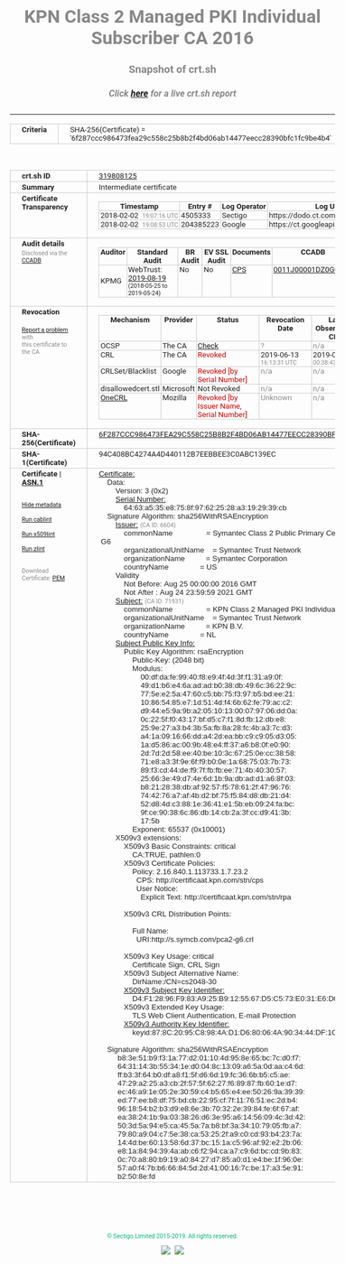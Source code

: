 # KPN Class 2 Managed PKI Individual Subscriber CA 2016
### Snapshot of crt.sh
##### Click [here](https://crt.sh/?q=6F287CCC986473FEA29C558C25B8B2F4BD06AB14477EECC28390BFC1FC9BE4B4) for a live crt.sh report

---
<!DOCTYPE HTML PUBLIC "-//W3C//DTD HTML 4.0 Transitional//EN">
<HTML>
<HEAD>
  <META http-equiv="Content-Type" content="text/html; charset=UTF-8">
  <TITLE>crt.sh | 6f287ccc986473fea29c558c25b8b2f4bd06ab14477eecc28390bfc1fc9be4b4</TITLE>
  <META name="description" content="Free CT Log Certificate Search Tool from Sectigo (formerly Comodo CA)">
  <META name="keywords" content="crt.sh, CT, Certificate Transparency, Certificate Search, SSL Certificate, Sectigo, Comodo CA">
  <LINK href="//fonts.googleapis.com/css?family=Roboto+Mono|Roboto:400,400i,700,700i" rel="stylesheet">
  <STYLE type="text/css">
    a {
      white-space: nowrap;
    }
    body {
      color: #888888;
      font: 12pt Roboto, sans-serif;
      padding-top: 10px;
      text-align: center
    }
    form {
      margin: 0px
    }
    span {
      border-radius: 10px
    }
    span.heading {
      color: #888888;
      font: 12pt Roboto, sans-serif
    }
    span.title {
      background-color: #00B373;
      color: #FFFFFF;
      font: bold 18pt Roboto, sans-serif;
      padding: 0px 5px
    }
    span.text {
      color: #888888;
      font: 10pt Roboto, sans-serif
    }
    span.whiteongrey {
      background-color: #D9D9D6;
      color: #FFFFFF;
      font: bold 18pt Roboto, sans-serif;
      padding: 0px 5px
    }
    table {
      border-collapse: collapse;
      color: #222222;
      font: 10pt Roboto, sans-serif;
      margin-left: auto;
      margin-right: auto
    }
    table.options {
      border: none;
      margin-left: 10px
    }
    td, th {
      border: 1px solid #CCCCCC;
      padding: 0px 2px;
      text-align: left;
      vertical-align: top
    }
    td.outer, th.outer {
      border: 1px solid #CCCCCC;
      padding: 2px 20px;
      text-align: left
    }
    th.heading {
      color: #888888;
      font: bold italic 12pt Roboto, sans-serif;
      padding: 20px 0px 0px;
      text-align: center
    }
    th.options, td.options {
      border: none;
      vertical-align: middle
    }
    td.text {
      font: 10pt "Roboto Mono", sans-serif;
      padding: 2px 20px
    }
    td.heading {
      border: none;
      color: #888888;
      font: 12pt Roboto, sans-serif;
      padding-top: 20px;
      text-align: center
    }
    table.lint td, th {
      text-align: center
    }
    .button {
      background-color: #00B373;
      border-radius: 10px;
      color: #FFFFFF;
      font: bold 13pt Roboto, sans-serif
    }
    .copyright {
      font: 8pt Roboto, sans-serif;
      color: #00B373
    }
    .input {
      border: 1px solid #888888;
      font-weight: bold;
      text-align: center
    }
    .small {
      font: 8pt Roboto, sans-serif;
      color: #888888
    }
    .error {
      background-color: #FFDFDF;
      color: #CC0000;
      font-weight: bold
    }
    .fatal {
      background-color: #0000AA;
      color: #FFFFFF;
      font-weight: bold
    }
    .notice {
      background-color: #FFFFDF;
      color: #606000
    }
    .warning {
      background-color: #FFEFDF;
      color: #DF6000
    }
  </STYLE>
</HEAD>
<BODY>

<TABLE>
  <TR>
    <TH class="outer">Criteria</TH>
    <TD class="outer">SHA-256(Certificate) = '6f287ccc986473fea29c558c25b8b2f4bd06ab14477eecc28390bfc1fc9be4b4'</TD>
  </TR>
</TABLE>
<BR>
<TABLE>
  <TR>
    <TH class="outer">crt.sh ID</TH>
    <TD class="outer"><A href="?id=319808125">319808125</A></TD>
  </TR>
  <TR>
    <TH class="outer">Summary</TH>
    <TD class="outer">Intermediate certificate</TD>
  </TR>
  <TR>
    <TH class="outer">Certificate<BR>Transparency</TH>
    <TD class="outer">
<TABLE class="options" style="margin-left:0px">
  <TR>
    <TH>Timestamp</TH>
    <TH>Entry #</TH>
    <TH>Log Operator</TH>
    <TH>Log URL</TH>
  </TR>
  <TR>
    <TD>2018-02-02&nbsp; <FONT class="small">19:07:16 UTC</FONT></TD>
    <TD>4505333</TD>
    <TD>Sectigo</TD>
    <TD>https://dodo.ct.comodo.com</TD>
  </TR>
  <TR>
    <TD>2018-02-02&nbsp; <FONT class="small">19:08:53 UTC</FONT></TD>
    <TD>204385223</TD>
    <TD>Google</TD>
    <TD>https://ct.googleapis.com/rocketeer</TD>
  </TR>
</TABLE>
    </TD>
  </TR>
  <TR>
    <TH class="outer">Audit details<BR>
      <DIV class="small" style="padding-top:3px">Disclosed via the
        <A href="//ccadb-public.secure.force.com/mozilla/PublicAllIntermediateCerts" target="_blank">CCADB</A></DIV>
    </TH>
    <TD class="outer">
<TABLE class="options" style="margin-left:0px">
  <TR>
    <TH>Auditor</TH>
    <TH>Standard Audit</TH>
    <TH>BR Audit</TH>
    <TH>EV SSL Audit</TH>
    <TH>Documents</TH>
    <TH>CCADB</TH>
    <TH>Root Owner / Certificate</TH>
  </TR>
  <TR>
    <TD style="vertical-align:middle">KPMG</TD>
    <TD>WebTrust:
      <A href="https://bugzilla.mozilla.org/attachment.cgi?id=9087392" target="_blank">2019-08-19</A>
      <BR><FONT style="font-size:8pt">(2018-05-25 to 2019-05-24)</FONT></TD>
    <TD>No    <TD>No    <TD>
      <A href="https://certificaat.kpn.com/files/CPS/KPN_STN_CPS_v3.6.pdf" target="blank">CPS</A>
    </TD>
    <TD><A href="//ccadb.force.com/0011J00001DZ0G0QAL" target="_blank">0011J00001DZ0G0QAL</A></TD>
    <TD><A href="/?id=8983601">DigiCert</A></TD>
  </TR>
</TABLE>
    </TD>
  </TR>
  <TR>
    <TH class="outer">Revocation<BR><BR>
      <DIV class="small" style="padding-top:3px"><A href="?id=319808125&opt=problemreporting">Report a problem</A> with<BR>this certificate to the CA</DIV></TH>
    <TD class="outer">
      <TABLE class="options" style="margin-left:0px">
        <TR>
          <TH>Mechanism</TH>
          <TH>Provider</TH>
          <TH>Status</TH>
          <TH>Revocation Date</TH>
          <TH>Last Observed in CRL</TH>
          <TH>Last Checked <SPAN style="color:#CC0000;vertical-align:middle;font-size:70%;font-weight:normal">(Error)</SPAN></TH>
        </TR>
        <TR>
          <TD>OCSP</TD>
          <TD>The CA</TD>
          <TD><A href="?id=319808125&opt=ocsp">Check</A></TD>
          <TD><SPAN style="color:#888888">?</SPAN></TD>
          <TD><SPAN style="color:#888888">n/a</SPAN></TD>
          <TD><SPAN style="color:#888888">?</SPAN></TD>
        </TR>
        <TR>
          <TD>CRL</TD>
          <TD>The CA</TD>
          <TD><SPAN style="color:#CC0000">Revoked</SPAN></TD><TD>2019-06-13&nbsp; <FONT class="small">16:13:31 UTC</FONT></TD><TD>2019-09-25&nbsp; <FONT class="small">00:38:43 UTC</FONT></TD><TD>2019-12-04&nbsp; <FONT class="small">20:05:09 UTC</FONT></TD>
        </TR>
        <TR>
          <TD>CRLSet/Blacklist</TD>
          <TD>Google</TD>
          <TD><SPAN style="color:#CC0000">Revoked [by Serial Number]</SPAN></TD>
          <TD><SPAN style="color:#888888">n/a</SPAN></TD>
          <TD><SPAN style="color:#888888">n/a</SPAN></TD>
          <TD><SPAN style="color:#888888">n/a</SPAN></TD>
        </TR>
        <TR>
          <TD>disallowedcert.stl</TD>
          <TD>Microsoft</TD>
          <TD>Not Revoked</TD>
          <TD><SPAN style="color:#888888">n/a</SPAN></TD>
          <TD><SPAN style="color:#888888">n/a</SPAN></TD>
          <TD><SPAN style="color:#888888">n/a</SPAN></TD>
        </TR>
        <TR>
          <TD><A href="/mozilla-onecrl" target="_blank">OneCRL</A></TD>
          <TD>Mozilla</TD>
          <TD><SPAN style="color:#CC0000">Revoked [by Issuer Name, Serial Number]</SPAN></TD><TD><SPAN style="color:#888888">Unknown</SPAN></TD>
          <TD><SPAN style="color:#888888">n/a</SPAN></TD>
          <TD><SPAN style="color:#888888">n/a</SPAN></TD>
        </TR>
      </TABLE>
    </TD>
  </TR>
  <TR>
    <TH class="outer">SHA-256(Certificate)</TH>
    <TD class="outer"><A href="//censys.io/certificates/6f287ccc986473fea29c558c25b8b2f4bd06ab14477eecc28390bfc1fc9be4b4">6F287CCC986473FEA29C558C25B8B2F4BD06AB14477EECC28390BFC1FC9BE4B4</A></TD>
  </TR>
  <TR>
    <TH class="outer">SHA-1(Certificate)</TH>
    <TD class="outer">94C408BC4274A4D440112B7EEBBEE3C0ABC139EC</TD>
  </TR>
  <TR>
    <TH class="outer">Certificate | <A href="?asn1=319808125">ASN.1</A>
      <SPAN class="small"><BR>
      <BR><BR><A href="?id=319808125&opt=nometadata">Hide metadata</A>
      <BR><BR><A href="?id=319808125&opt=cablint">Run cablint</A>
      <BR><BR><A href="?id=319808125&opt=x509lint">Run x509lint</A>
      <BR><BR><A href="?id=319808125&opt=zlint">Run zlint</A>
      <BR><BR><BR>Download Certificate: <A href="?d=319808125">PEM</A>
      </SPAN>
    </TH>
    <TD class="text"><A href="?d=319808125">Certificate:</A><BR>&nbsp;&nbsp;&nbsp;&nbsp;Data:<BR>&nbsp;&nbsp;&nbsp;&nbsp;&nbsp;&nbsp;&nbsp;&nbsp;Version:&nbsp;3&nbsp;(0x2)<BR>&nbsp;&nbsp;&nbsp;&nbsp;&nbsp;&nbsp;&nbsp;&nbsp;<A href="?serial=6463a535e8758f97622528a3192939cb">Serial&nbsp;Number:</A><BR>&nbsp;&nbsp;&nbsp;&nbsp;&nbsp;&nbsp;&nbsp;&nbsp;&nbsp;&nbsp;&nbsp;&nbsp;64:63:a5:35:e8:75:8f:97:62:25:28:a3:19:29:39:cb<BR>&nbsp;&nbsp;&nbsp;&nbsp;Signature&nbsp;Algorithm:&nbsp;sha256WithRSAEncryption<BR>&nbsp;&nbsp;&nbsp;&nbsp;&nbsp;&nbsp;&nbsp;&nbsp;<A href="?caid=6604">Issuer:</A> <SPAN class="small">(CA ID: 6604)</SPAN><BR>&nbsp;&nbsp;&nbsp;&nbsp;&nbsp;&nbsp;&nbsp;&nbsp;&nbsp;&nbsp;&nbsp;&nbsp;commonName&nbsp;&nbsp;&nbsp;&nbsp;&nbsp;&nbsp;&nbsp;&nbsp;&nbsp;&nbsp;&nbsp;&nbsp;&nbsp;&nbsp;&nbsp;&nbsp;=&nbsp;Symantec&nbsp;Class&nbsp;2&nbsp;Public&nbsp;Primary&nbsp;Certification&nbsp;Authority&nbsp;-&nbsp;G6<BR>&nbsp;&nbsp;&nbsp;&nbsp;&nbsp;&nbsp;&nbsp;&nbsp;&nbsp;&nbsp;&nbsp;&nbsp;organizationalUnitName&nbsp;&nbsp;&nbsp;&nbsp;=&nbsp;Symantec&nbsp;Trust&nbsp;Network<BR>&nbsp;&nbsp;&nbsp;&nbsp;&nbsp;&nbsp;&nbsp;&nbsp;&nbsp;&nbsp;&nbsp;&nbsp;organizationName&nbsp;&nbsp;&nbsp;&nbsp;&nbsp;&nbsp;&nbsp;&nbsp;&nbsp;&nbsp;=&nbsp;Symantec&nbsp;Corporation<BR>&nbsp;&nbsp;&nbsp;&nbsp;&nbsp;&nbsp;&nbsp;&nbsp;&nbsp;&nbsp;&nbsp;&nbsp;countryName&nbsp;&nbsp;&nbsp;&nbsp;&nbsp;&nbsp;&nbsp;&nbsp;&nbsp;&nbsp;&nbsp;&nbsp;&nbsp;&nbsp;&nbsp;=&nbsp;US<BR>&nbsp;&nbsp;&nbsp;&nbsp;&nbsp;&nbsp;&nbsp;&nbsp;Validity<BR>&nbsp;&nbsp;&nbsp;&nbsp;&nbsp;&nbsp;&nbsp;&nbsp;&nbsp;&nbsp;&nbsp;&nbsp;Not&nbsp;Before:&nbsp;Aug&nbsp;25&nbsp;00:00:00&nbsp;2016&nbsp;GMT<BR>&nbsp;&nbsp;&nbsp;&nbsp;&nbsp;&nbsp;&nbsp;&nbsp;&nbsp;&nbsp;&nbsp;&nbsp;Not&nbsp;After&nbsp;:&nbsp;Aug&nbsp;24&nbsp;23:59:59&nbsp;2021&nbsp;GMT<BR>&nbsp;&nbsp;&nbsp;&nbsp;&nbsp;&nbsp;&nbsp;&nbsp;<A href="?caid=71931">Subject:</A> <SPAN class="small">(CA ID: 71931)</SPAN><BR>&nbsp;&nbsp;&nbsp;&nbsp;&nbsp;&nbsp;&nbsp;&nbsp;&nbsp;&nbsp;&nbsp;&nbsp;commonName&nbsp;&nbsp;&nbsp;&nbsp;&nbsp;&nbsp;&nbsp;&nbsp;&nbsp;&nbsp;&nbsp;&nbsp;&nbsp;&nbsp;&nbsp;&nbsp;=&nbsp;KPN&nbsp;Class&nbsp;2&nbsp;Managed&nbsp;PKI&nbsp;Individual&nbsp;Subscriber&nbsp;CA&nbsp;2016<BR>&nbsp;&nbsp;&nbsp;&nbsp;&nbsp;&nbsp;&nbsp;&nbsp;&nbsp;&nbsp;&nbsp;&nbsp;organizationalUnitName&nbsp;&nbsp;&nbsp;&nbsp;=&nbsp;Symantec&nbsp;Trust&nbsp;Network<BR>&nbsp;&nbsp;&nbsp;&nbsp;&nbsp;&nbsp;&nbsp;&nbsp;&nbsp;&nbsp;&nbsp;&nbsp;organizationName&nbsp;&nbsp;&nbsp;&nbsp;&nbsp;&nbsp;&nbsp;&nbsp;&nbsp;&nbsp;=&nbsp;KPN&nbsp;B.V.<BR>&nbsp;&nbsp;&nbsp;&nbsp;&nbsp;&nbsp;&nbsp;&nbsp;&nbsp;&nbsp;&nbsp;&nbsp;countryName&nbsp;&nbsp;&nbsp;&nbsp;&nbsp;&nbsp;&nbsp;&nbsp;&nbsp;&nbsp;&nbsp;&nbsp;&nbsp;&nbsp;&nbsp;=&nbsp;NL<BR>&nbsp;&nbsp;&nbsp;&nbsp;&nbsp;&nbsp;&nbsp;&nbsp;<A href="?spkisha256=2180817c6eb18cfd3697f97aa855978b7b135967be8786c681ce631bf12b42ac">Subject&nbsp;Public&nbsp;Key&nbsp;Info:</A><BR>&nbsp;&nbsp;&nbsp;&nbsp;&nbsp;&nbsp;&nbsp;&nbsp;&nbsp;&nbsp;&nbsp;&nbsp;Public&nbsp;Key&nbsp;Algorithm:&nbsp;rsaEncryption<BR>&nbsp;&nbsp;&nbsp;&nbsp;&nbsp;&nbsp;&nbsp;&nbsp;&nbsp;&nbsp;&nbsp;&nbsp;&nbsp;&nbsp;&nbsp;&nbsp;Public-Key:&nbsp;(2048&nbsp;bit)<BR>&nbsp;&nbsp;&nbsp;&nbsp;&nbsp;&nbsp;&nbsp;&nbsp;&nbsp;&nbsp;&nbsp;&nbsp;&nbsp;&nbsp;&nbsp;&nbsp;Modulus:<BR>&nbsp;&nbsp;&nbsp;&nbsp;&nbsp;&nbsp;&nbsp;&nbsp;&nbsp;&nbsp;&nbsp;&nbsp;&nbsp;&nbsp;&nbsp;&nbsp;&nbsp;&nbsp;&nbsp;&nbsp;00:df:da:fe:99:40:f8:e9:4f:4d:3f:f1:31:a9:0f:<BR>&nbsp;&nbsp;&nbsp;&nbsp;&nbsp;&nbsp;&nbsp;&nbsp;&nbsp;&nbsp;&nbsp;&nbsp;&nbsp;&nbsp;&nbsp;&nbsp;&nbsp;&nbsp;&nbsp;&nbsp;49:d1:b6:e4:6a:ad:ad:b0:38:db:49:6c:36:22:9c:<BR>&nbsp;&nbsp;&nbsp;&nbsp;&nbsp;&nbsp;&nbsp;&nbsp;&nbsp;&nbsp;&nbsp;&nbsp;&nbsp;&nbsp;&nbsp;&nbsp;&nbsp;&nbsp;&nbsp;&nbsp;77:5e:e2:5a:47:60:c5:bb:75:f3:97:b5:bd:ee:21:<BR>&nbsp;&nbsp;&nbsp;&nbsp;&nbsp;&nbsp;&nbsp;&nbsp;&nbsp;&nbsp;&nbsp;&nbsp;&nbsp;&nbsp;&nbsp;&nbsp;&nbsp;&nbsp;&nbsp;&nbsp;10:86:54:85:e7:1d:51:4d:f4:6b:62:fe:79:ac:c2:<BR>&nbsp;&nbsp;&nbsp;&nbsp;&nbsp;&nbsp;&nbsp;&nbsp;&nbsp;&nbsp;&nbsp;&nbsp;&nbsp;&nbsp;&nbsp;&nbsp;&nbsp;&nbsp;&nbsp;&nbsp;d9:44:e5:9a:9b:a2:05:10:13:00:07:97:06:dd:0a:<BR>&nbsp;&nbsp;&nbsp;&nbsp;&nbsp;&nbsp;&nbsp;&nbsp;&nbsp;&nbsp;&nbsp;&nbsp;&nbsp;&nbsp;&nbsp;&nbsp;&nbsp;&nbsp;&nbsp;&nbsp;0c:22:5f:f0:43:17:bf:d5:c7:f1:8d:fb:12:db:e8:<BR>&nbsp;&nbsp;&nbsp;&nbsp;&nbsp;&nbsp;&nbsp;&nbsp;&nbsp;&nbsp;&nbsp;&nbsp;&nbsp;&nbsp;&nbsp;&nbsp;&nbsp;&nbsp;&nbsp;&nbsp;25:9e:27:a3:b4:3b:5a:fb:8a:28:fc:4b:a3:7c:d3:<BR>&nbsp;&nbsp;&nbsp;&nbsp;&nbsp;&nbsp;&nbsp;&nbsp;&nbsp;&nbsp;&nbsp;&nbsp;&nbsp;&nbsp;&nbsp;&nbsp;&nbsp;&nbsp;&nbsp;&nbsp;a4:1a:09:16:66:dd:a4:2d:ea:bb:c9:c9:05:d3:05:<BR>&nbsp;&nbsp;&nbsp;&nbsp;&nbsp;&nbsp;&nbsp;&nbsp;&nbsp;&nbsp;&nbsp;&nbsp;&nbsp;&nbsp;&nbsp;&nbsp;&nbsp;&nbsp;&nbsp;&nbsp;1a:d5:86:ac:00:9b:48:e4:ff:37:a6:b8:0f:e0:90:<BR>&nbsp;&nbsp;&nbsp;&nbsp;&nbsp;&nbsp;&nbsp;&nbsp;&nbsp;&nbsp;&nbsp;&nbsp;&nbsp;&nbsp;&nbsp;&nbsp;&nbsp;&nbsp;&nbsp;&nbsp;2d:7d:2d:58:ee:40:be:10:3c:67:25:0e:cc:38:58:<BR>&nbsp;&nbsp;&nbsp;&nbsp;&nbsp;&nbsp;&nbsp;&nbsp;&nbsp;&nbsp;&nbsp;&nbsp;&nbsp;&nbsp;&nbsp;&nbsp;&nbsp;&nbsp;&nbsp;&nbsp;71:e8:a3:3f:9e:6f:f9:b0:0e:1a:68:75:03:7b:73:<BR>&nbsp;&nbsp;&nbsp;&nbsp;&nbsp;&nbsp;&nbsp;&nbsp;&nbsp;&nbsp;&nbsp;&nbsp;&nbsp;&nbsp;&nbsp;&nbsp;&nbsp;&nbsp;&nbsp;&nbsp;89:f3:cd:44:de:f9:7f:fb:fb:ee:71:4b:40:30:57:<BR>&nbsp;&nbsp;&nbsp;&nbsp;&nbsp;&nbsp;&nbsp;&nbsp;&nbsp;&nbsp;&nbsp;&nbsp;&nbsp;&nbsp;&nbsp;&nbsp;&nbsp;&nbsp;&nbsp;&nbsp;25:66:3e:49:d7:4e:6d:1b:9a:db:ad:d1:a6:8f:03:<BR>&nbsp;&nbsp;&nbsp;&nbsp;&nbsp;&nbsp;&nbsp;&nbsp;&nbsp;&nbsp;&nbsp;&nbsp;&nbsp;&nbsp;&nbsp;&nbsp;&nbsp;&nbsp;&nbsp;&nbsp;b8:21:28:38:db:af:92:57:f5:78:61:2f:47:96:76:<BR>&nbsp;&nbsp;&nbsp;&nbsp;&nbsp;&nbsp;&nbsp;&nbsp;&nbsp;&nbsp;&nbsp;&nbsp;&nbsp;&nbsp;&nbsp;&nbsp;&nbsp;&nbsp;&nbsp;&nbsp;74:42:76:a7:af:4b:d2:bf:75:f5:84:d8:db:21:d4:<BR>&nbsp;&nbsp;&nbsp;&nbsp;&nbsp;&nbsp;&nbsp;&nbsp;&nbsp;&nbsp;&nbsp;&nbsp;&nbsp;&nbsp;&nbsp;&nbsp;&nbsp;&nbsp;&nbsp;&nbsp;52:d8:4d:c3:88:1e:36:41:e1:5b:eb:09:24:fa:bc:<BR>&nbsp;&nbsp;&nbsp;&nbsp;&nbsp;&nbsp;&nbsp;&nbsp;&nbsp;&nbsp;&nbsp;&nbsp;&nbsp;&nbsp;&nbsp;&nbsp;&nbsp;&nbsp;&nbsp;&nbsp;9f:ce:90:38:6c:86:db:14:cb:2a:3f:cc:d9:41:3b:<BR>&nbsp;&nbsp;&nbsp;&nbsp;&nbsp;&nbsp;&nbsp;&nbsp;&nbsp;&nbsp;&nbsp;&nbsp;&nbsp;&nbsp;&nbsp;&nbsp;&nbsp;&nbsp;&nbsp;&nbsp;17:5b<BR>&nbsp;&nbsp;&nbsp;&nbsp;&nbsp;&nbsp;&nbsp;&nbsp;&nbsp;&nbsp;&nbsp;&nbsp;&nbsp;&nbsp;&nbsp;&nbsp;Exponent:&nbsp;65537&nbsp;(0x10001)<BR>&nbsp;&nbsp;&nbsp;&nbsp;&nbsp;&nbsp;&nbsp;&nbsp;X509v3&nbsp;extensions:<BR>&nbsp;&nbsp;&nbsp;&nbsp;&nbsp;&nbsp;&nbsp;&nbsp;&nbsp;&nbsp;&nbsp;&nbsp;X509v3&nbsp;Basic&nbsp;Constraints:&nbsp;critical<BR>&nbsp;&nbsp;&nbsp;&nbsp;&nbsp;&nbsp;&nbsp;&nbsp;&nbsp;&nbsp;&nbsp;&nbsp;&nbsp;&nbsp;&nbsp;&nbsp;CA:TRUE,&nbsp;pathlen:0<BR>&nbsp;&nbsp;&nbsp;&nbsp;&nbsp;&nbsp;&nbsp;&nbsp;&nbsp;&nbsp;&nbsp;&nbsp;X509v3&nbsp;Certificate&nbsp;Policies:&nbsp;<BR>&nbsp;&nbsp;&nbsp;&nbsp;&nbsp;&nbsp;&nbsp;&nbsp;&nbsp;&nbsp;&nbsp;&nbsp;&nbsp;&nbsp;&nbsp;&nbsp;Policy:&nbsp;2.16.840.1.113733.1.7.23.2<BR>&nbsp;&nbsp;&nbsp;&nbsp;&nbsp;&nbsp;&nbsp;&nbsp;&nbsp;&nbsp;&nbsp;&nbsp;&nbsp;&nbsp;&nbsp;&nbsp;&nbsp;&nbsp;CPS:&nbsp;http://certificaat.kpn.com/stn/cps<BR>&nbsp;&nbsp;&nbsp;&nbsp;&nbsp;&nbsp;&nbsp;&nbsp;&nbsp;&nbsp;&nbsp;&nbsp;&nbsp;&nbsp;&nbsp;&nbsp;&nbsp;&nbsp;User&nbsp;Notice:<BR>&nbsp;&nbsp;&nbsp;&nbsp;&nbsp;&nbsp;&nbsp;&nbsp;&nbsp;&nbsp;&nbsp;&nbsp;&nbsp;&nbsp;&nbsp;&nbsp;&nbsp;&nbsp;&nbsp;&nbsp;Explicit&nbsp;Text:&nbsp;http://certificaat.kpn.com/stn/rpa<BR><BR>&nbsp;&nbsp;&nbsp;&nbsp;&nbsp;&nbsp;&nbsp;&nbsp;&nbsp;&nbsp;&nbsp;&nbsp;X509v3&nbsp;CRL&nbsp;Distribution&nbsp;Points:&nbsp;<BR><BR>&nbsp;&nbsp;&nbsp;&nbsp;&nbsp;&nbsp;&nbsp;&nbsp;&nbsp;&nbsp;&nbsp;&nbsp;&nbsp;&nbsp;&nbsp;&nbsp;Full&nbsp;Name:<BR>&nbsp;&nbsp;&nbsp;&nbsp;&nbsp;&nbsp;&nbsp;&nbsp;&nbsp;&nbsp;&nbsp;&nbsp;&nbsp;&nbsp;&nbsp;&nbsp;&nbsp;&nbsp;URI:http://s.symcb.com/pca2-g6.crl<BR><BR>&nbsp;&nbsp;&nbsp;&nbsp;&nbsp;&nbsp;&nbsp;&nbsp;&nbsp;&nbsp;&nbsp;&nbsp;X509v3&nbsp;Key&nbsp;Usage:&nbsp;critical<BR>&nbsp;&nbsp;&nbsp;&nbsp;&nbsp;&nbsp;&nbsp;&nbsp;&nbsp;&nbsp;&nbsp;&nbsp;&nbsp;&nbsp;&nbsp;&nbsp;Certificate&nbsp;Sign,&nbsp;CRL&nbsp;Sign<BR>&nbsp;&nbsp;&nbsp;&nbsp;&nbsp;&nbsp;&nbsp;&nbsp;&nbsp;&nbsp;&nbsp;&nbsp;X509v3&nbsp;Subject&nbsp;Alternative&nbsp;Name:&nbsp;<BR>&nbsp;&nbsp;&nbsp;&nbsp;&nbsp;&nbsp;&nbsp;&nbsp;&nbsp;&nbsp;&nbsp;&nbsp;&nbsp;&nbsp;&nbsp;&nbsp;DirName:/CN=cs2048-30<BR>&nbsp;&nbsp;&nbsp;&nbsp;&nbsp;&nbsp;&nbsp;&nbsp;&nbsp;&nbsp;&nbsp;&nbsp;<A href="?ski=d4f12896f983a925b9125567d5c573e031e6d025">X509v3&nbsp;Subject&nbsp;Key&nbsp;Identifier:</A><BR>&nbsp;&nbsp;&nbsp;&nbsp;&nbsp;&nbsp;&nbsp;&nbsp;&nbsp;&nbsp;&nbsp;&nbsp;&nbsp;&nbsp;&nbsp;&nbsp;D4:F1:28:96:F9:83:A9:25:B9:12:55:67:D5:C5:73:E0:31:E6:D0:25<BR>&nbsp;&nbsp;&nbsp;&nbsp;&nbsp;&nbsp;&nbsp;&nbsp;&nbsp;&nbsp;&nbsp;&nbsp;X509v3&nbsp;Extended&nbsp;Key&nbsp;Usage:&nbsp;<BR>&nbsp;&nbsp;&nbsp;&nbsp;&nbsp;&nbsp;&nbsp;&nbsp;&nbsp;&nbsp;&nbsp;&nbsp;&nbsp;&nbsp;&nbsp;&nbsp;TLS&nbsp;Web&nbsp;Client&nbsp;Authentication,&nbsp;E-mail&nbsp;Protection<BR>&nbsp;&nbsp;&nbsp;&nbsp;&nbsp;&nbsp;&nbsp;&nbsp;&nbsp;&nbsp;&nbsp;&nbsp;<A href="?ski=878c2095c8984ad1d680064a903444df1c4dbfb0">X509v3&nbsp;Authority&nbsp;Key&nbsp;Identifier:</A><BR>&nbsp;&nbsp;&nbsp;&nbsp;&nbsp;&nbsp;&nbsp;&nbsp;&nbsp;&nbsp;&nbsp;&nbsp;&nbsp;&nbsp;&nbsp;&nbsp;keyid:87:8C:20:95:C8:98:4A:D1:D6:80:06:4A:90:34:44:DF:1C:4D:BF:B0<BR><BR>&nbsp;&nbsp;&nbsp;&nbsp;Signature&nbsp;Algorithm:&nbsp;sha256WithRSAEncryption<BR>&nbsp;&nbsp;&nbsp;&nbsp;&nbsp;&nbsp;&nbsp;&nbsp;&nbsp;b8:3e:51:b9:f3:1a:77:d2:01:10:4d:95:8e:65:bc:7c:d0:f7:<BR>&nbsp;&nbsp;&nbsp;&nbsp;&nbsp;&nbsp;&nbsp;&nbsp;&nbsp;64:31:14:3b:55:34:1e:d0:04:8c:13:09:a6:5a:0d:aa:c4:6d:<BR>&nbsp;&nbsp;&nbsp;&nbsp;&nbsp;&nbsp;&nbsp;&nbsp;&nbsp;ff:b3:3f:64:b0:df:a8:f1:5f:d6:6d:19:fc:36:6b:b5:c5:ae:<BR>&nbsp;&nbsp;&nbsp;&nbsp;&nbsp;&nbsp;&nbsp;&nbsp;&nbsp;47:29:a2:25:a3:cb:2f:57:5f:62:27:f6:89:87:fb:60:1e:d7:<BR>&nbsp;&nbsp;&nbsp;&nbsp;&nbsp;&nbsp;&nbsp;&nbsp;&nbsp;ec:46:a9:1e:05:2e:30:59:c4:b5:65:e4:ee:50:26:9a:39:39:<BR>&nbsp;&nbsp;&nbsp;&nbsp;&nbsp;&nbsp;&nbsp;&nbsp;&nbsp;ed:77:ee:b8:df:75:bd:cb:22:95:cf:7f:11:76:51:ec:2d:b4:<BR>&nbsp;&nbsp;&nbsp;&nbsp;&nbsp;&nbsp;&nbsp;&nbsp;&nbsp;96:18:54:b2:b3:d9:e8:6e:3b:70:32:2e:39:84:fe:6f:67:af:<BR>&nbsp;&nbsp;&nbsp;&nbsp;&nbsp;&nbsp;&nbsp;&nbsp;&nbsp;ea:38:24:1b:9a:03:38:26:d6:3e:95:a6:14:56:09:4c:3d:42:<BR>&nbsp;&nbsp;&nbsp;&nbsp;&nbsp;&nbsp;&nbsp;&nbsp;&nbsp;50:3d:5a:94:e5:ca:45:5a:7a:b8:bf:3a:34:10:79:05:fb:a7:<BR>&nbsp;&nbsp;&nbsp;&nbsp;&nbsp;&nbsp;&nbsp;&nbsp;&nbsp;79:80:a9:04:c7:5e:38:ca:53:25:2f:a9:c0:cd:93:b4:23:7a:<BR>&nbsp;&nbsp;&nbsp;&nbsp;&nbsp;&nbsp;&nbsp;&nbsp;&nbsp;14:4d:be:60:13:58:6d:37:bc:15:1a:c5:96:af:92:e2:2b:06:<BR>&nbsp;&nbsp;&nbsp;&nbsp;&nbsp;&nbsp;&nbsp;&nbsp;&nbsp;e8:1a:84:94:39:4a:ab:c6:f2:94:ca:a7:c9:6d:bc:cd:9b:83:<BR>&nbsp;&nbsp;&nbsp;&nbsp;&nbsp;&nbsp;&nbsp;&nbsp;&nbsp;0c:70:a8:80:b9:19:a0:84:27:d7:85:a0:d1:e4:be:1f:96:0e:<BR>&nbsp;&nbsp;&nbsp;&nbsp;&nbsp;&nbsp;&nbsp;&nbsp;&nbsp;57:a0:f4:7b:b6:66:84:5d:2d:41:00:16:7c:be:17:a3:5e:91:<BR>&nbsp;&nbsp;&nbsp;&nbsp;&nbsp;&nbsp;&nbsp;&nbsp;&nbsp;b2:50:8e:fd<BR>    </TD>
  </TR>
</TABLE>

  <BR><BR><BR>

  <P class="copyright">&copy; Sectigo Limited 2015-2019. All rights reserved.</P>
  <DIV>
    <A href="https://sectigo.com/"><IMG src="/sectigo_s.png"></A>
    &nbsp;<A href="https://github.com/crtsh"><IMG src="/GitHub-Mark-32px.png"></A>
  </DIV>
</BODY>
</HTML>
